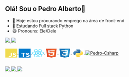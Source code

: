 ## Olá! Sou o Pedro Alberto👋

- 🔭 Hoje estou procurando emprego na área de front-end
- 🌱 Estudando Full stack Python
- 😄 Pronouns: Ele/Dele

<div>
  <a href="https://github.com/PedroAlberto1">
 <img height ="180cm" src="https://github-readme-stats.vercel.app/api?username=PedroAlberto1&show_icons=true&theme=dark&include_all_commis=true&count_private-true"/>
 <img height ="180cm" src="https://github-readme-stats.vercel.app/api/top-langs/?username=PedroAlberto1&layolt=compact&langs_count=16&theme=dark"/>
 </div>

 <div style="display: inline_block"><br>
  <img align="center" alt="Pedro-Js" height="30" width="40" src="https://raw.githubusercontent.com/devicons/devicon/master/icons/javascript/javascript-plain.svg">
  <img align="center" alt="Pedro-Ts" height="30" width="40" src="https://raw.githubusercontent.com/devicons/devicon/master/icons/typescript/typescript-plain.svg">
  <img align="center" alt="Pedro-React" height="30" width="40" src="https://raw.githubusercontent.com/devicons/devicon/master/icons/react/react-original.svg">
  <img align="center" alt="Pedro-HTML" height="30" width="40" src="https://raw.githubusercontent.com/devicons/devicon/master/icons/html5/html5-original.svg">
  <img align="center" alt="Pedro-CSS" height="30" width="40" src="https://raw.githubusercontent.com/devicons/devicon/master/icons/css3/css3-original.svg">
  <img align="center" alt="Pedro-Python" height="30" width="40" src="https://raw.githubusercontent.com/devicons/devicon/master/icons/python/python-original.svg">
  <img align="center" alt="Pedro-Csharp" height="30" width="40" src="https://cdn.jsdelivr.net/gh/devicons/devicon/icons/mysql/mysql-original-wordmark.svg">
  </div>

  ##

<div>
  <a href ="https://vercel.com/pedroalberto1s-projects" target="blank"><img src="https://img.shields.io/badge/Vercel-000000?style=for-the-badge&logo=vercel&logoColor=white">
  <a href ="https://www.linkedin.com/in/pedro-alberto-101579220/" target="blank"><img src="https://img.shields.io/badge/LinkedIn-0077B5?style=for-the-badge&logo=linkedin&logoColor=white">
  <a href="email:albertopedro822@gmail.com"><img src="https://img.shields.io/badge/Gmail-D14836?style=for-the-badge&logo=gmail&logoColor=white">
</div>

 
